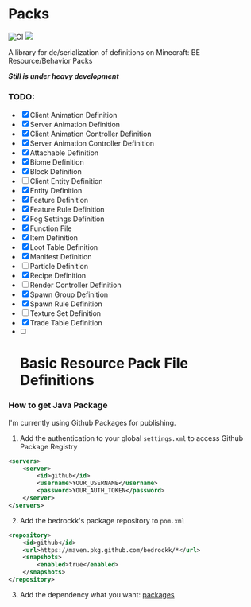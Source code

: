 # Packs
<div>
    <img src="https://github.com/bedrockk/BehaviorPacks/workflows/Java CI/badge.svg" alt="CI" />
    <a href="https://hits.seeyoufarm.com"><img src="https://hits.seeyoufarm.com/api/count/incr/badge.svg?url=https%3A%2F%2Fgithub.com%2Fbedrockk%2FBehaviorPacks&count_bg=%2339F10A&title_bg=%232F2F2F&icon=&icon_color=%23E7E7E7&title=hits&edge_flat=false"/></a>
</div>

A library for de/serialization of definitions on Minecraft: BE Resource/Behavior Packs


**_Still is under heavy development_**

### TODO:

- [x] Client Animation Definition
- [x] Server Animation Definition
- [x] Client Animation Controller Definition
- [x] Server Animation Controller Definition
- [x] Attachable Definition
- [x] Biome Definition
- [x] Block Definition
- [ ] Client Entity Definition
- [x] Entity Definition
- [x] Feature Definition
- [x] Feature Rule Definition
- [x] Fog Settings Definition
- [x] Function File
- [x] Item Definition
- [x] Loot Table Definition
- [x] Manifest Definition
- [ ] Particle Definition
- [x] Recipe Definition
- [ ] Render Controller Definition
- [x] Spawn Group Definition
- [x] Spawn Rule Definition
- [ ] Texture Set Definition
- [x] Trade Table Definition
- [ ] # Basic Resource Pack File Definitions

### How to get Java Package

I'm currently using Github Packages for publishing.

1. Add the authentication to your global `settings.xml` to access Github Package Registry
``` xml
<servers>
    <server>
        <id>github</id>
        <username>YOUR_USERNAME</username>
        <password>YOUR_AUTH_TOKEN</password>
    </server>
</servers>
```

2. Add the bedrockk's package repository to `pom.xml`
```xml
<repository>
    <id>github</id>
    <url>https://maven.pkg.github.com/bedrockk/*</url>
    <snapshots>
        <enabled>true</enabled>
    </snapshots>
</repository>
```

3. Add the dependency what you want: [packages](https://github.com/orgs/bedrockk/packages)
